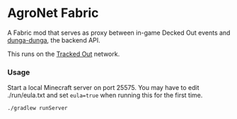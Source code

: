 # AgroNet Fabric

A Fabric mod that serves as proxy between in-game Decked Out events and [dunga-dunga](https://github.com/trackedout/dunga-dunga-backend), the backend API.

This runs on the [Tracked Out](https://trackedout.org) network.

### Usage

Start a local Minecraft server on port 25575. You may have to edit ./run/eula.txt and set `eula=true` when running this for the first time.

```bash
./gradlew runServer
```
